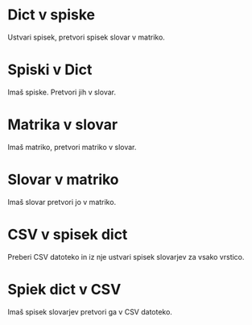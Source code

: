 # Dict v spiske
Ustvari spisek, pretvori spisek slovar v matriko.

# Spiski v Dict
Imaš spiske. Pretvori jih v slovar.

# Matrika v slovar
Imaš matriko, pretvori matriko v slovar.

# Slovar v matriko
Imaš slovar pretvori jo v matriko.

# CSV v spisek dict
Preberi CSV datoteko in iz nje ustvari spisek slovarjev za vsako vrstico.

# Spiek dict v CSV
Imaš spisek slovarjev pretvori ga v CSV datoteko.
